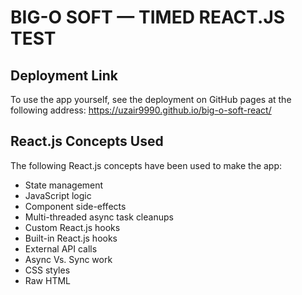 # BIG-O SOFT &mdash; TIMED REACT.JS TEST

## Deployment Link
To use the app yourself, see the deployment on GitHub pages at the following address: https://uzair9990.github.io/big-o-soft-react/

## React.js Concepts Used
The following React.js concepts have been used to make the app:
- State management
- JavaScript logic 
- Component side-effects
- Multi-threaded async task cleanups
- Custom React.js hooks
- Built-in React.js hooks
- External API calls
- Async Vs. Sync work
- CSS styles
- Raw HTML
